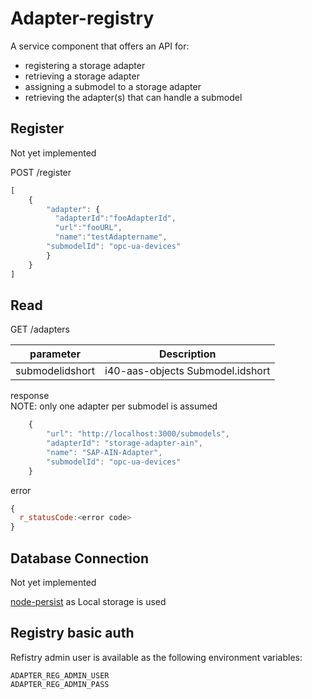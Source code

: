 # Adapter-registry

A service component that offers an API for:
 - registering a storage adapter 
 - retrieving a storage adapter  
 - assigning a submodel to a storage adapter
 - retrieving the adapter(s) that can  handle a submodel


## Register 

Not yet implemented

POST /register

```javascript
[
    {
        "adapter": {
          "adapterId":"fooAdapterId",
          "url":"fooURL",
          "name":"testAdaptername",
        "submodelId": "opc-ua-devices"
        }
    }
]
```



## Read


GET /adapters
 
|   parameter         |      Description                 |
|   :-------:         | :-------------------:            |
|   submodelidshort   | i40-aas-objects Submodel.idshort |

response </br>
NOTE: only one adapter per submodel is assumed
```javascript
    {
        "url": "http://localhost:3000/submodels",
        "adapterId": "storage-adapter-ain",
        "name": "SAP-AIN-Adapter",
        "submodelId": "opc-ua-devices"
    }
```

error
```javascript
{
  r_statusCode:<error code>
}
```

## Database Connection

Not yet implemented

[node-persist](https://www.npmjs.com/package/node-persist) as Local storage is used


## Registry basic auth

Refistry admin user is available as the following environment variables:

```
ADAPTER_REG_ADMIN_USER 
ADAPTER_REG_ADMIN_PASS
```
